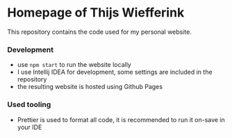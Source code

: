 # Homepage of Thijs Wiefferink

This repository contains the code used for my personal website.

### Development
- use `npm start` to run the website locally
- I use Intellij IDEA for development, some settings are included in the repository
- the resulting website is hosted using Github Pages

### Used tooling
- Prettier is used to format all code, it is recommended to run it on-save in your IDE 